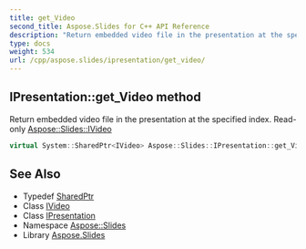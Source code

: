 ```yaml
---
title: get_Video
second_title: Aspose.Slides for C++ API Reference
description: "Return embedded video file in the presentation at the specified index. Read-only Aspose::Slides::IVideo"
type: docs
weight: 534
url: /cpp/aspose.slides/ipresentation/get_video/
---
```

## IPresentation::get_Video method


Return embedded video file in the presentation at the specified index. Read-only [Aspose::Slides::IVideo](../../ivideo/)

```cpp
virtual System::SharedPtr<IVideo> Aspose::Slides::IPresentation::get_Video(int32_t index)=0
```

## See Also

* Typedef [SharedPtr](../../../system/sharedptr/)
* Class [IVideo](../../ivideo/)
* Class [IPresentation](../)
* Namespace [Aspose::Slides](../../)
* Library [Aspose.Slides](../../../)
